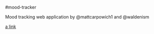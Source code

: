 #mood-tracker

Mood tracking web application by @mattcarpowich1 and @waldenism

[a link](https://github.com/user/repo/blob/branch/other_file.md)

